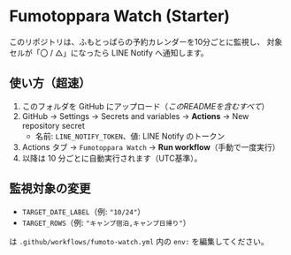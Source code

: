 # Fumotoppara Watch (Starter)

このリポジトリは、ふもとっぱらの予約カレンダーを10分ごとに監視し、
対象セルが「〇 / △」になったら LINE Notify へ通知します。

## 使い方（超速）
1. このフォルダを GitHub にアップロード（*このREADMEを含むすべて*）
2. GitHub → Settings → Secrets and variables → **Actions** → New repository secret
   - 名前: `LINE_NOTIFY_TOKEN`、値: LINE Notify のトークン
3. Actions タブ → `Fumotoppara Watch` → **Run workflow**（手動で一度実行）
4. 以降は 10 分ごとに自動実行されます（UTC基準）。

## 監視対象の変更
- `TARGET_DATE_LABEL`（例: `"10/24"`）
- `TARGET_ROWS`（例: `"キャンプ宿泊,キャンプ日帰り"`）

は `.github/workflows/fumoto-watch.yml` 内の `env:` を編集してください。
